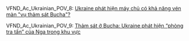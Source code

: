 

VFND_Ac_Ukrainian_POV_8: [Ukraine phát hiện máy chủ có khả năng vén màn "vụ thảm sát Bucha"?](https://nld.com.vn/thoi-su-quoc-te/ukraine-phat-hien-may-chu-co-kha-nang-ven-man-vu-tham-sat-bucha-20220412131157701.htm)

VFND_Ac_Ukrainian_POV_9: [Thảm sát ở Bucha: Ukraine phát hiện “phòng tra tấn” của Nga trong khu vực](https://trithucvn.org/the-gioi/tham-sat-o-bucha-ukraine-phat-hien-phong-tra-tan-cua-nga-trong-khu-vuc.html)
